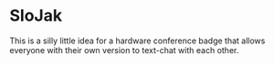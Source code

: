 SloJak
======

This is a silly little idea for a hardware conference badge that allows everyone with their own version to text-chat with each other.
